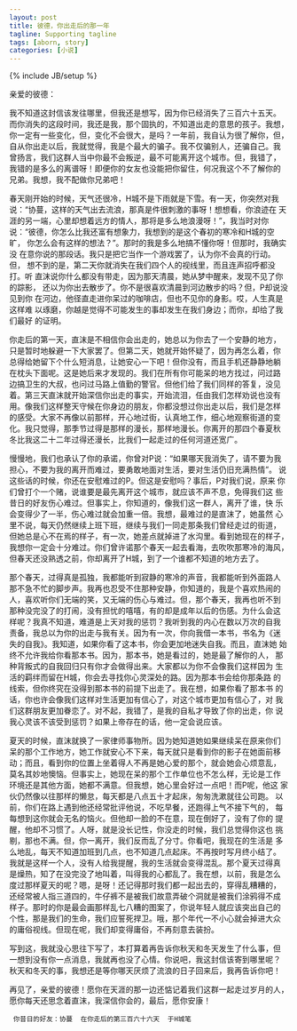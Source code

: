 ```yaml
---
layout: post
title: 彼德，你出走后的那一年
tagline: Supporting tagline
tags: [aborn, story]
categories: [小说]
---
```

{% include JB/setup %}

亲爱的彼德：
 
我不知道这封信该发往哪里，但我还是想写，因为你已经消失了三百六十五天。
而你消失的这段时间，我还是我，那个固执的，不知道出走的意思的孩子。我想，
你一定有一些变化，但，变化不会很大，是吗？一年前，我自认为很了解你，但，
自从你出走以后，我就觉得，我是个最大的骗子。我不仅骗别人，还骗自己。我
曾扬言，我们这群人当中你最不会叛逆，最不可能离开这个城市。但，我错了，
我错的是多么的离谱呀！即便你的女友也没能把你留住，何况我这个不了解你的
兄弟。我想，我不配做你兄弟吧！ 
 
春天刚开始的时候，天气还很冷，H城不是下雨就是下雪。有一天，你突然对我
说：“协蔓，这样的天气出去流浪，那真是件很刺激的事呀！想想看，你浪迹在
天涯的另一端，心里却想着远方的情人，那将是多么地浪漫呀！”，我当时对你
说：“彼德，你怎么比我还富有想象力，我想到的是这个春初的寒冷和H城的空旷，
你怎么会有这样的想法？”。那时的我是多么地搞不懂你呀！但那时，我确实没
在意你说的那段话。我只是把它当作一个游戏罢了，认为你不会真的行动。但，
想不到的是，第二天你就消失在我们四个人的视线里，而且连声招呼都没打。听
直沫说你什么都没有带走，因为那天清晨，她从梦中醒来，发现不见了你的踪影，
还以为你出去散步了。你不是很喜欢清晨到河边散步的吗？但，P却说没见到你
在河边，他径直走进你呆过的咖啡店，但也不见你的身影。哎，人生真是这样难
以琢磨，你越是觉得不可能发生的事却发生在我们身边；而你，却给了我们最好
的证明。
 
你走后的第一天，直沫是不相信你会出走的，她总以为你去了一个安静的地方，
只是暂时地躲避一下大家罢了。但第二天，她就开始怀疑了，因为再怎么着，你
总得给她留下个什么短消息，让她安心一下吧！但你没有，而且手机还静静地躺
在枕头下面呢。这是她后来才发现的。我们在所有你可能呆的地方找过，问过路
边搞卫生的大叔，也问过马路上值勤的警官。但他们给了我们同样的答复，没见
着。第三天直沫就开始深信你出走的事实，开始流泪，任由我们怎样劝说也没有
用。像我们这样整天守候在你身边的朋友，你都没想过你出走以后，我们是怎样
的感受。大家不再像以前那样，开心地过街，认真地工作，细心地观察街道的变
化。我只觉得，那季节过得是那样的漫长，那样地漫长。你离开的那四个春夏秋
冬比我这二十二年过得还漫长，比我们一起走过的任何河道还宽广。 
 
慢慢地，我们也承认了你的承诺，你曾对P说：“如果哪天我消失了，请不要为我
担心，不要为我的离开而难过，要勇敢地面对生活，要对生活仍旧充满热情”。
说这些话的时候，你还在安慰难过的P。但这是安慰吗？事后，P对我们说，原来
你们曾打个一个赌，说谁要是最先离开这个城市，就应该不声不息，免得我们这
些昔日的好友伤心难过。但事实上，你知道的，像我们这一群人，离开了谁，快
乐会变得少了一半，伤心难过就会加重一倍。我想，最难过的是直沫了，她虽然
心里不说，每天仍然继续上班下班，继续与我们一同走那条我们曾经走过的街道，
但她总是心不在焉的样子，有一次，她差点就掉进了水沟里。看到她现在的样子，
我想你一定会十分难过。你们曾许诺那个春天一起去看海，去吹吹那寒冷的海风，
但春天还没熟透之前，你却离开了H城，到了一个谁都不知道的地方去了。 
 
那个春天，过得真是孤独，我都能听到寂静的寒冷的声音，我都能听到外面路人
那不急不忙的脚步声。我再也忍受不住那种安静，你知道的，我是个喜欢热闹的
人，喜欢听你们无端的笑，又无端的伤心与难过。但，那个春天，我再也听不到
那种没完没了的打闹，没有担忧的嘻嘻，有的却是成年以后的伤感。为什么会这
样呢？我真不知道，难道是上天对我的惩罚？我听到我的内心在数以万次的自我
责备，我总以为你的出走与我有关。因为有一次，你向我借一本书，书名为《迷
失的自我》。我知道，如果你看了这本书，你会更加地迷失自我。而且，直沫她
始终不允许我给你看那本书。因为，那本书，她是看过的，她是最了解你的人，
那种背叛式的自我回归只有你才会做得出来。大家都以为你不会像我们这样因为
生活的羁绊而留在H城，你会去寻找你心灵深处的路。因为那本书会给你那条路
的线索，但你终究在没得到那本书的前提下出走了。我在想，如果你看了那本书
的话，你也许会像我们这样对生活更加有信心了，对这个城市更加有信心了，对
我们这群朋友更加眷恋了。对不起，我错了，是我的自私才导致了你的出走，你
说我心灵该不该受到惩罚？如果上帝存在的话，他一定会说应该。 
 
夏天的时候，直沫就换了一家律师事物所。因为她知道她如果继续呆在原来你们
呆的那个工作地方，她工作就安心不下来，每天就只是看到你的影子在她面前移
动；而且，看到你的位置上坐着得人不再是她心爱的那个，就会她会心烦意乱，
莫名其妙地懊恼。但事实上，她现在呆的那个工作单位也不怎么样，无论是工作
环境还是其他方面，她都不满意。但我想，她心里会好过一点吧！而P呢，他这
家伙仍然像以往那样的懒怠，每天都是八点五十才起床，匆匆洗漱就往公司跑。
以前，你们在路上遇到他还经常批评他说，不吃早餐，还跑得上气不接下气的，
每每想到这你就会无名的恼火。但他却一脸的不在意，现在倒好了，没有了你的
提醒，他却不习惯了。人呀，就是没长记性，你没走的时候，我们总觉得你这也
挑剔，那也不满。但，你一离开，我们反而乱了分寸。你看吧，我现在的生活是
多么地乱，每天不知道加班到几点，也不知道几点起床。不再按时写月终小结了。
我就是这样一个人，没有人给我提醒，我的生活就会变得混乱。那个夏天过得真
是燥热，知了在没完没了地叫着，叫得我的心都乱了。我在想，以前，我是怎么
度过那样夏天的呢？嗯，是呀！还记得那时我们都一起出去的，穿得乱糟糟的，
还经常被人指三道四的，牛仔裤不是被我们故意弄破个洞就是被我们涂鸦得不成
样子。那时的你是最会画那样乱七八糟的图案了，你说年轻人就应该突出自己的
个性，那是我们的生命，我们应誓死捍卫。哦，那个年代一不小心就会掉进大众
的庸俗视线。但现在呢，我们却变得庸俗，不再刻意去装扮。 

写到这，我就没心思往下写了，本打算着再告诉你秋天和冬天发生了什么事，但
一想到没有你一点消息，我就再也没了心情。你说吧，我这封信该寄到哪里呢？
秋天和冬天的事，我想还是等你哪天厌烦了流浪的日子回来后，我再告诉你吧！ 
 
再见了，亲爱的彼德！愿你在天涯的那一边还惦记着我们这群一起走过岁月的人，
愿你每天还思念着直沫，我深信你会的，最后，愿你安康！ 
 
     你昔日的好友：协蔓  在你走后的第三百六十六天  于H城笔

